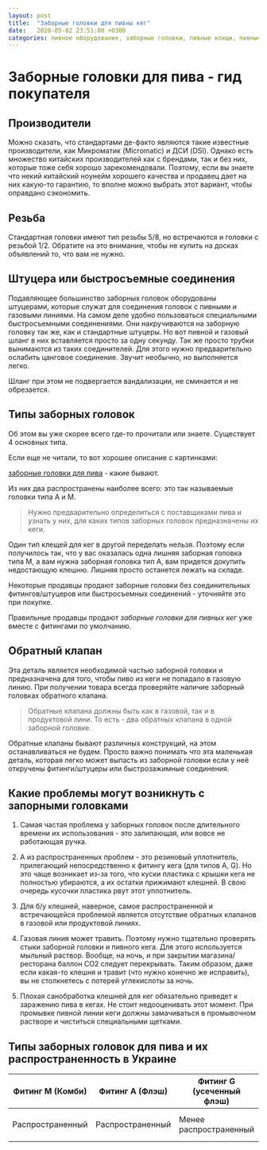 ```yaml
---
layout: post
title:  "Заборные головки для пивны кег"
date:   2020-05-02 23:51:00 +0300
categories: пивное оборудование, заборные головки, пивные клещи, пивные клешни
---
```


# Заборные головки для пива - гид покупателя
## Производители
Можно сказать, что стандартами де-факто являются такие известные производители, как Микроматик (Micromatic) и ДСИ (DSI). Однако есть множество китайских производителей как с брендами, так и без них, которые тоже себя хорошо зарекомендовали. Поэтому, если вы знаете что некий китайский ноунейм хорошего качества и продавец дает на них какую-то гарантию, то вполне можно выбрать этот вариант, чтобы оправдано сэкономить.
## Резьба
Стандартная головки имеют тип резьбы 5/8, но встречаются и головки с резьбой 1/2. Обратите на это внимание, чтобы не купить на досках объявлений то, что вам не нужно.
## Штуцера или быстросъемные соединения
Подавляющее большинство заборных головок оборудованы штуцерами, которые служат для соединения головок с пивными и газовыми линиями. На самом деле удобно пользоваться специальными быстросъемными соединениями. Они накручиваются на заборную головку так же, как и стандартные штуцеры. Но вот пивной и газовый шланг в них вставляется просто за одну секунду. Так же просто трубки вынимаются из таких соединителей. Для этого нужно предварительно ослабить цанговое соединение. Звучит необычно, но выполняется легко.

Шланг при этом не подвергается вандализации, не сминается и не обрезается.

## Типы заборных головок

Об этом вы уже скорее всего где-то прочитали или знаете. Существует 4 основных типа.

Если еще не читали, то вот хорошее описание с картинками:

[заборные головки для пива](https://www.magnum-beer.com/2010/02/blog-post_4788.html) - какие бывают.

Из них два распространены наиболее всего: это так называемые головки типа A и M.

>Нужно предварительно определиться с поставщиками пива и узнать у них, для каких типов заборных головок предназначены их кеги.

Один тип клещей для кег в другой переделать нельзя. Поэтому если получилось так, что у вас оказалась одна лишняя заборная головка типа М, а вам нужна заборная головка тип А, вам придется докупить недостающую клешню. Лишняя просто останется лежать на складе.

Некоторые продавцы продают заборные головки без соединительных фитингов/штуцеров или быстросъемных соединений - уточняйте это при покупке.

Правильные продавцы продают *заборные головки для пивных кег* уже вместе с фитингами по умолчанию.

## Обратный клапан
Эта деталь является необходимой частью заборной головки и предназначена для того, чтобы пиво из кеги не попадало в газовую линию. При получении товара всегда проверяйте наличие заборный головках обратного клапана.
>Обратные клапана должны быть как в газовой, так и в продуктовой лини. То есть - два обратных клапана в одной заборной головке.

Обратные клапаны бывают различных конструкций, на этом останавливаться не будем. Просто важно понимать что эта маленькая деталь, которая легко может выпасть из заборной головки если у неё откручены фитинги/штуцеры или быстрозажимные соединения.

## Какие проблемы могут возникнуть с запорными головками

1. Самая частая проблема у заборных головок после длительного времени их использования - это залипающая, или вовсе не работающая ручка.

2. А из распространенных проблем - это резиновый уплотнитель, прилегающий непосредственно к фитингу кега (для типов А, G). Но это чаще возникает из-за того, что куски пластика с крышки кега не полностью убираются, а их остатки прижимают клешней. В свою очередь кусочки пластика рвут этот уплотнитель.

3. Для б/у клешней, наверное, самое распространенной и встречающейся проблемой является отсутствие обратных клапанов в газовой или продуктовой линиях.

4. Газовая линия может травить. Поэтому нужно тщательно проверять стыки заборной головки и пивного кега. Для этого используется мыльный раствор. Вообще, на ночь, и при закрытии магазина/ресторана баллон СО2 следует перекрывать. Таким образом, даже если какая-то клешня и травит (что нужно конечно же исправить), вы не столкнетесь с потерей углекислоты за ночь.

5. Плохая санобработка клешней для кег обязательно приведет к заражению пива в кегах. Не стоит недооценивать этот момент. При промывке пивной линии кеги должны замачиваться в промывочном растворе и чиститься специальными щетками.

## Типы заборных головок для пива и их распространенность в Украине

 Фитинг М (Комби)| Фитинг А (Флэш) | Фитинг G (усeченный флэш) | Фитинг S (корб) | Фитинг U | Фитинг D
-|-|-|-|-|-
Распространенный | Распространенный | Менее распространенный | Менее распространенный | Редкий в Украине | Распространен в США
